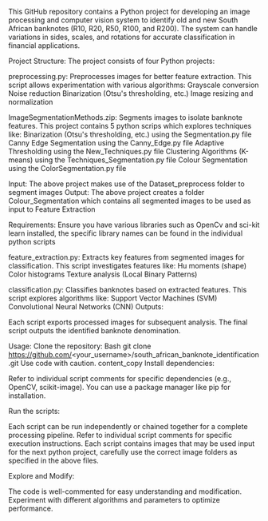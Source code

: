 This GitHub repository contains a Python project for developing an image processing and computer vision system to identify old and new South African banknotes (R10, R20, R50, R100, and R200). The system can handle variations in sides, scales, and rotations for accurate classification in financial applications.

Project Structure:
The project consists of four Python projects:

preprocessing.py: Preprocesses images for better feature extraction. This script allows experimentation with various algorithms:
Grayscale conversion
Noise reduction
Binarization (Otsu's thresholding, etc.)
Image resizing and normalization

ImageSegmentationMethods.zip: Segments images to isolate banknote features. This project contains 5 python scrips which explores techniques like:
Binarization (Otsu's thresholding, etc.) using the Segmentation.py file
Canny Edge Segmentation using the Canny_Edge.py file
Adaptive Thresholding using the New_Techniques.py file
Clustering Algorithms (K-means) using the Techniques_Segmentation.py file
Colour Segmentation using the ColorSegmentation.py file

Input: The above project makes use of the Dataset_preprocess folder to segment images
Output: The above project creates a folder Colour_Segmentation which contains all segmented images to be used as input to Feature Extraction

Requirements: Ensure you have various libraries such as OpenCv and sci-kit learn installed, the specific library names can be found in the individual python scripts

feature_extraction.py: Extracts key features from segmented images for classification. This script investigates features like:
Hu moments (shape)
Color histograms
Texture analysis (Local Binary Patterns)

classification.py: Classifies banknotes based on extracted features. This script explores algorithms like:
Support Vector Machines (SVM)
Convolutional Neural Networks (CNN)
Outputs:

Each script exports processed images for subsequent analysis. The final script outputs the identified banknote denomination.

Usage:
Clone the repository:
Bash
git clone https://github.com/<your_username>/south_african_banknote_identification.git
Use code with caution.
content_copy
Install dependencies:

Refer to individual script comments for specific dependencies (e.g., OpenCV, scikit-image). You can use a package manager like pip for installation.

Run the scripts:

Each script can be run independently or chained together for a complete processing pipeline. Refer to individual script comments for specific execution instructions. Each script contains images that may be used
input for the next python project, carefully use the correct image folders as specified in the above files.

Explore and Modify:

The code is well-commented for easy understanding and modification. Experiment with different algorithms and parameters to optimize performance.

